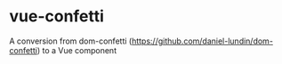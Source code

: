 # vue-confetti
A conversion from dom-confetti (https://github.com/daniel-lundin/dom-confetti) to a Vue component

